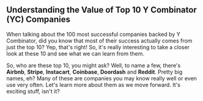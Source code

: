 ## Understanding the Value of Top 10 Y Combinator (YC) Companies

When talking about the 100 most successful companies backed by Y Combinator, did you know that most of their success actually comes from just the top 10? Yep, that's right! So, it's really interesting to take a closer look at these 10 and see what we can learn from them.

So, who are these top 10, you might ask? Well, to name a few, there's **Airbnb**, **Stripe**, **Instacart**, **Coinbase**, **Doordash** and **Reddit**. Pretty big names, eh? Many of these are companies you may know really well or even use very often. Let's learn more about them as we move forward. It's exciting stuff, isn't it?
